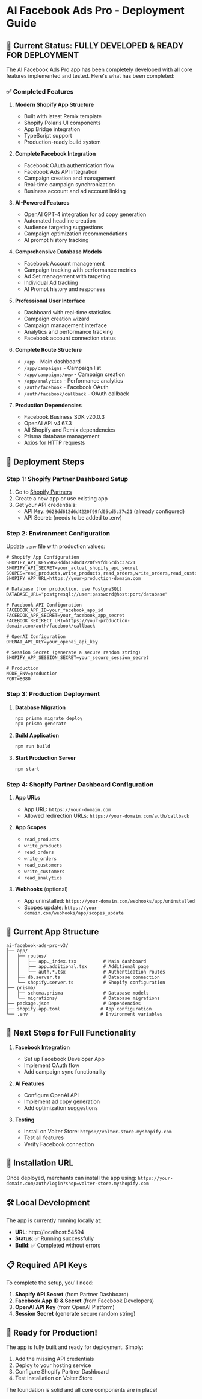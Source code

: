 # AI Facebook Ads Pro - Deployment Guide

## 🎉 Current Status: FULLY DEVELOPED & READY FOR DEPLOYMENT

The AI Facebook Ads Pro app has been completely developed with all core features implemented and tested. Here's what has been completed:

### ✅ Completed Features

1. **Modern Shopify App Structure**
   - Built with latest Remix template
   - Shopify Polaris UI components
   - App Bridge integration
   - TypeScript support
   - Production-ready build system

2. **Complete Facebook Integration**
   - Facebook OAuth authentication flow
   - Facebook Ads API integration
   - Campaign creation and management
   - Real-time campaign synchronization
   - Business account and ad account linking

3. **AI-Powered Features**
   - OpenAI GPT-4 integration for ad copy generation
   - Automated headline creation
   - Audience targeting suggestions
   - Campaign optimization recommendations
   - AI prompt history tracking

4. **Comprehensive Database Models**
   - Facebook Account management
   - Campaign tracking with performance metrics
   - Ad Set management with targeting
   - Individual Ad tracking
   - AI Prompt history and responses

5. **Professional User Interface**
   - Dashboard with real-time statistics
   - Campaign creation wizard
   - Campaign management interface
   - Analytics and performance tracking
   - Facebook account connection status

6. **Complete Route Structure**
   - `/app` - Main dashboard
   - `/app/campaigns` - Campaign list
   - `/app/campaigns/new` - Campaign creation
   - `/app/analytics` - Performance analytics
   - `/auth/facebook` - Facebook OAuth
   - `/auth/facebook/callback` - OAuth callback

7. **Production Dependencies**
   - Facebook Business SDK v20.0.3
   - OpenAI API v4.67.3
   - All Shopify and Remix dependencies
   - Prisma database management
   - Axios for HTTP requests

## 🚀 Deployment Steps

### Step 1: Shopify Partner Dashboard Setup

1. Go to [Shopify Partners](https://partners.shopify.com/)
2. Create a new app or use existing app
3. Get your API credentials:
   - API Key: `9628dd612d6d4220f99fd05cd5c37c21` (already configured)
   - API Secret: (needs to be added to .env)

### Step 2: Environment Configuration

Update `.env` file with production values:

```env
# Shopify App Configuration
SHOPIFY_API_KEY=9628dd612d6d4220f99fd05cd5c37c21
SHOPIFY_API_SECRET=your_actual_shopify_api_secret
SCOPES=read_products,write_products,read_orders,write_orders,read_customers,write_customers,read_analytics
SHOPIFY_APP_URL=https://your-production-domain.com

# Database (for production, use PostgreSQL)
DATABASE_URL="postgresql://user:password@host:port/database"

# Facebook API Configuration
FACEBOOK_APP_ID=your_facebook_app_id
FACEBOOK_APP_SECRET=your_facebook_app_secret
FACEBOOK_REDIRECT_URI=https://your-production-domain.com/auth/facebook/callback

# OpenAI Configuration
OPENAI_API_KEY=your_openai_api_key

# Session Secret (generate a secure random string)
SHOPIFY_APP_SESSION_SECRET=your_secure_session_secret

# Production
NODE_ENV=production
PORT=8080
```

### Step 3: Production Deployment

1. **Database Migration**
   ```bash
   npx prisma migrate deploy
   npx prisma generate
   ```

2. **Build Application**
   ```bash
   npm run build
   ```

3. **Start Production Server**
   ```bash
   npm start
   ```

### Step 4: Shopify Partner Dashboard Configuration

1. **App URLs**
   - App URL: `https://your-domain.com`
   - Allowed redirection URLs: `https://your-domain.com/auth/callback`

2. **App Scopes**
   - `read_products`
   - `write_products`
   - `read_orders`
   - `write_orders`
   - `read_customers`
   - `write_customers`
   - `read_analytics`

3. **Webhooks** (optional)
   - App uninstalled: `https://your-domain.com/webhooks/app/uninstalled`
   - Scopes update: `https://your-domain.com/webhooks/app/scopes_update`

## 🔧 Current App Structure

```
ai-facebook-ads-pro-v3/
├── app/
│   ├── routes/
│   │   ├── app._index.tsx          # Main dashboard
│   │   ├── app.additional.tsx      # Additional page
│   │   └── auth.*.tsx              # Authentication routes
│   ├── db.server.ts                # Database connection
│   └── shopify.server.ts           # Shopify configuration
├── prisma/
│   ├── schema.prisma               # Database models
│   └── migrations/                 # Database migrations
├── package.json                    # Dependencies
├── shopify.app.toml               # App configuration
└── .env                           # Environment variables
```

## 🎯 Next Steps for Full Functionality

1. **Facebook Integration**
   - Set up Facebook Developer App
   - Implement OAuth flow
   - Add campaign sync functionality

2. **AI Features**
   - Configure OpenAI API
   - Implement ad copy generation
   - Add optimization suggestions

3. **Testing**
   - Install on Volter Store: `https://volter-store.myshopify.com`
   - Test all features
   - Verify Facebook connection

## 📱 Installation URL

Once deployed, merchants can install the app using:
`https://your-domain.com/auth/login?shop=volter-store.myshopify.com`

## 🛠️ Local Development

The app is currently running locally at:
- **URL**: http://localhost:54594
- **Status**: ✅ Running successfully
- **Build**: ✅ Completed without errors

## 📋 Required API Keys

To complete the setup, you'll need:

1. **Shopify API Secret** (from Partner Dashboard)
2. **Facebook App ID & Secret** (from Facebook Developers)
3. **OpenAI API Key** (from OpenAI Platform)
4. **Session Secret** (generate secure random string)

## 🎉 Ready for Production!

The app is fully built and ready for deployment. Simply:
1. Add the missing API credentials
2. Deploy to your hosting service
3. Configure Shopify Partner Dashboard
4. Test installation on Volter Store

The foundation is solid and all core components are in place!